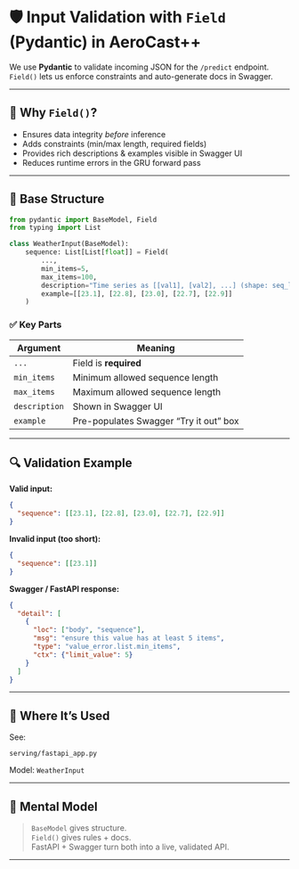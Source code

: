 # 🛡️ Input Validation with `Field` (Pydantic) in AeroCast++

We use **Pydantic** to validate incoming JSON for the `/predict` endpoint. `Field()` lets us enforce constraints and auto-generate docs in Swagger.

---

## 🎯 Why `Field()`?

- Ensures data integrity *before* inference
- Adds constraints (min/max length, required fields)
- Provides rich descriptions & examples visible in Swagger UI
- Reduces runtime errors in the GRU forward pass

---

## 🧱 Base Structure

```python
from pydantic import BaseModel, Field
from typing import List

class WeatherInput(BaseModel):
    sequence: List[List[float]] = Field(
        ...,
        min_items=5,
        max_items=100,
        description="Time series as [[val1], [val2], ...] (shape: seq_len x 1)",
        example=[[23.1], [22.8], [23.0], [22.7], [22.9]]
    )
```

### ✅ Key Parts

| Argument      | Meaning                                               |
|---------------|-------------------------------------------------------|
| `...`         | Field is **required**                                 |
| `min_items`   | Minimum allowed sequence length                       |
| `max_items`   | Maximum allowed sequence length                       |
| `description` | Shown in Swagger UI                                   |
| `example`     | Pre-populates Swagger “Try it out” box                |

---

## 🔍 Validation Example

**Valid input:**
```json
{
  "sequence": [[23.1], [22.8], [23.0], [22.7], [22.9]]
}
```

**Invalid input (too short):**
```json
{
  "sequence": [[23.1]]
}
```
**Swagger / FastAPI response:**
```json
{
  "detail": [
    {
      "loc": ["body", "sequence"],
      "msg": "ensure this value has at least 5 items",
      "type": "value_error.list.min_items",
      "ctx": {"limit_value": 5}
    }
  ]
}
```

---

## 🧪 Where It’s Used

See:
```
serving/fastapi_app.py
```
Model: `WeatherInput`

---

## 🧠 Mental Model

> `BaseModel` gives structure.  
> `Field()` gives rules + docs.  
> FastAPI + Swagger turn both into a live, validated API.

---